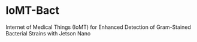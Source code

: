 # IoMT-Bact
Internet of Medical Things (IoMT) for Enhanced Detection of Gram-Stained Bacterial Strains with Jetson Nano

